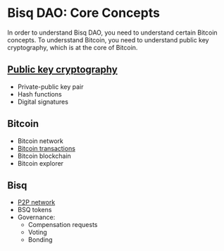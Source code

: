 # Bisq DAO: Core Concepts

In order to understand Bisq DAO, you need to understand certain Bitcoin concepts. 
To undersstand Bitcoin, you need to understand public key cryptography, which is at the core of Bitcoin.

## [Public key cryptography](pkg.md)
- Private-public key pair
- Hash functions
- Digital signatures

## Bitcoin
- Bitcoin network
- [Bitcoin transactions](bitcointx.md)
- Bitcoin blockchain
- Bitcoin explorer

## Bisq
- [P2P network](bisqp2p.md)
- BSQ tokens
- Governance:
  - Compensation requests
  - Voting
  - Bonding
